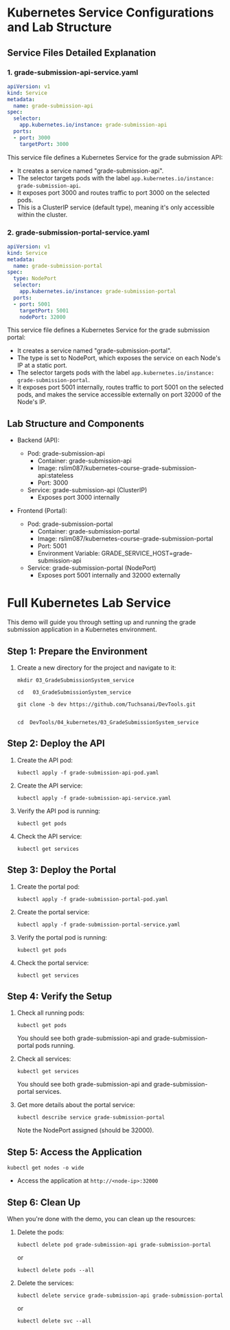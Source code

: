 # Kubernetes Service Configurations and Lab Structure

## Service Files Detailed Explanation

### 1. grade-submission-api-service.yaml

```yaml
apiVersion: v1
kind: Service
metadata:
  name: grade-submission-api
spec:
  selector:
    app.kubernetes.io/instance: grade-submission-api
  ports:
  - port: 3000
    targetPort: 3000
```

This service file defines a Kubernetes Service for the grade submission API:
- It creates a service named "grade-submission-api".
- The selector targets pods with the label `app.kubernetes.io/instance: grade-submission-api`.
- It exposes port 3000 and routes traffic to port 3000 on the selected pods.
- This is a ClusterIP service (default type), meaning it's only accessible within the cluster.

### 2. grade-submission-portal-service.yaml

```yaml
apiVersion: v1
kind: Service
metadata:
  name: grade-submission-portal
spec:
  type: NodePort
  selector:
    app.kubernetes.io/instance: grade-submission-portal
  ports:
  - port: 5001
    targetPort: 5001
    nodePort: 32000
```

This service file defines a Kubernetes Service for the grade submission portal:
- It creates a service named "grade-submission-portal".
- The type is set to NodePort, which exposes the service on each Node's IP at a static port.
- The selector targets pods with the label `app.kubernetes.io/instance: grade-submission-portal`.
- It exposes port 5001 internally, routes traffic to port 5001 on the selected pods, and makes the service accessible externally on port 32000 of the Node's IP.

## Lab Structure and Components

- Backend (API):
   - Pod: grade-submission-api
     - Container: grade-submission-api
     - Image: rslim087/kubernetes-course-grade-submission-api:stateless
     - Port: 3000
   - Service: grade-submission-api (ClusterIP)
     - Exposes port 3000 internally

- Frontend (Portal):
   - Pod: grade-submission-portal
     - Container: grade-submission-portal
     - Image: rslim087/kubernetes-course-grade-submission-portal
     - Port: 5001
     - Environment Variable: GRADE_SERVICE_HOST=grade-submission-api
   - Service: grade-submission-portal (NodePort)
     - Exposes port 5001 internally and 32000 externally


# Full Kubernetes Lab Service 

This demo will guide you through setting up and running the grade submission application in a Kubernetes environment.


## Step 1: Prepare the Environment



1. Create a new directory for the project and navigate to it:
    
   ```
   mkdir 03_GradeSubmissionSystem_service
   ```

   ```
   cd   03_GradeSubmissionSystem_service
   ```
    
    ```
    git clone -b dev https://github.com/Tuchsanai/DevTools.git
  
    ```

    ```
    cd  DevTools/04_kubernetes/03_GradeSubmissionSystem_service
    ```



## Step 2: Deploy the API

1. Create the API pod:
   ```
   kubectl apply -f grade-submission-api-pod.yaml
   ```

2. Create the API service:
   ```
   kubectl apply -f grade-submission-api-service.yaml
   ```

3. Verify the API pod is running:
   ```
   kubectl get pods
   ```

4. Check the API service:
   ```
   kubectl get services
   ```

## Step 3: Deploy the Portal

1. Create the portal pod:
   ```
   kubectl apply -f grade-submission-portal-pod.yaml
   ```

2. Create the portal service:
   ```
   kubectl apply -f grade-submission-portal-service.yaml
   ```

3. Verify the portal pod is running:
   ```
   kubectl get pods
   ```

4. Check the portal service:
   ```
   kubectl get services
   ```

## Step 4: Verify the Setup

1. Check all running pods:
   ```
   kubectl get pods
   ```
   You should see both grade-submission-api and grade-submission-portal pods running.

2. Check all services:
   ```
   kubectl get services
   ```
   You should see both grade-submission-api and grade-submission-portal services.

3. Get more details about the portal service:
   ```
   kubectl describe service grade-submission-portal
   ```
   Note the NodePort assigned (should be 32000).

## Step 5: Access the Application


   ```
   kubectl get nodes -o wide
   ```
   - Access the application at `http://<node-ip>:32000`


## Step 6: Clean Up

When you're done with the demo, you can clean up the resources:

1. Delete the pods:
   ```
   kubectl delete pod grade-submission-api grade-submission-portal
   ```
   or 
   ```
   kubectl delete pods --all
   ```

2. Delete the services:
   ```
   kubectl delete service grade-submission-api grade-submission-portal
   ```
    or
  
    ```
    kubectl delete svc --all
    ```

